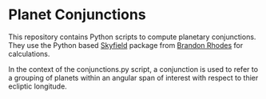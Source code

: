 # Planet Conjunctions

This repository contains Python scripts to compute planetary conjunctions. They use the Python based 
[Skyfield](https://github.com/skyfielders/python-skyfield) package from [Brandon Rhodes](https://github.com/brandon-rhodes)
for calculations. 

In the context of the conjunctions.py script, a conjunction is used to refer to a
grouping of planets within an angular span of interest with respect to thier ecliptic longitude. 
